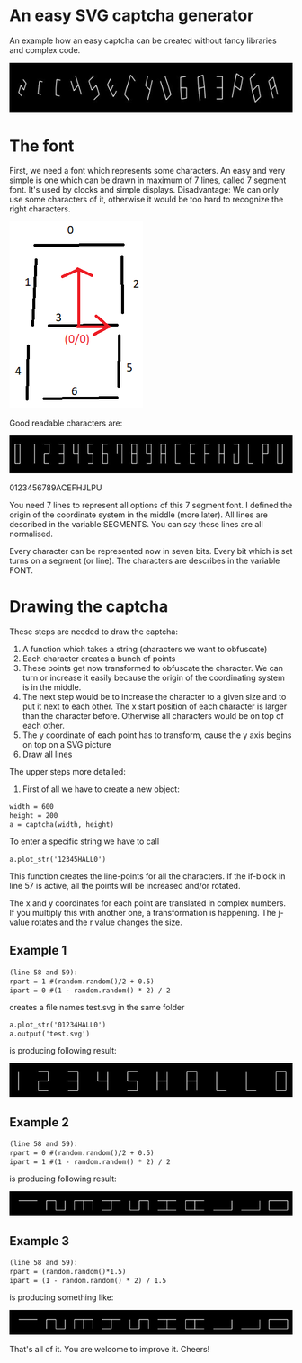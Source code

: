 # An easy SVG captcha generator
An example how an easy captcha can be created without fancy libraries and complex code.

![text](IMG/captcha_example_1.JPG)

# The font
First, we need a font which represents some characters. An easy and very simple is one which can be drawn in maximum of 7 lines, called 7 segment font. It's used by clocks and simple displays. Disadvantage: We can only use some characters of it, otherwise it would be too hard to recognize the right characters.  

![text](IMG/7_segment_font.png)

Good readable characters are:

![text](IMG/7_segment_chatacters.JPG)

0123456789ACEFHJLPU

You need 7 lines to represent all options of this 7 segment font. I defined the origin of the coordinate system in the middle (more later). All lines are described in the variable SEGMENTS. You can say these lines are all normalised.

Every character can be represented now in seven bits. Every bit which is set turns on a segment (or line). The characters are describes in the variable FONT.


# Drawing the captcha

These steps are needed to draw the captcha:

1. A function which takes a string (characters we want to obfuscate)
2. Each character creates a bunch of points
3. These points get now transformed to obfuscate the character. We can turn or increase it easily because the origin of the coordinating system is in the middle.
4. The next step would be to increase the character to a given size and to put it next to each other. The x start position of each character is larger than the character before. Otherwise all characters would be on top of each other.
6. The y coordinate of each point has to transform, cause the y axis begins on top on a SVG picture
7. Draw all lines 


The upper steps more detailed:

1. First of all we have to create a new object:

```
width = 600
height = 200
a = captcha(width, height)
```

To enter a specific string we have to call

`a.plot_str('12345HALL0')`

This function creates the line-points for all the characters. If the if-block in line 57 is active, all the points will be increased and/or rotated.

The x and y coordinates for each point are translated in complex numbers. If you multiply this with another one, a transformation is happening. The j-value rotates and the r value changes the size.

## Example 1
```
(line 58 and 59):
rpart = 1 #(random.random()/2 + 0.5)
ipart = 0 #(1 - random.random() * 2) / 2
```
creates a file names test.svg in the same folder
```
a.plot_str('01234HALL0')
a.output('test.svg')
```
is producing following result:

![text](IMG/bsp1.JPG)

## Example 2
```
(line 58 and 59):
rpart = 0 #(random.random()/2 + 0.5)
ipart = 1 #(1 - random.random() * 2) / 2
```
is producing following result:

![text](IMG/bsp2.JPG)

## Example 3
```
(line 58 and 59):
rpart = (random.random()*1.5)
ipart = (1 - random.random() * 2) / 1.5
```
is producing something like:

![text](IMG/bsp2.JPG)


That's all of it. You are welcome to improve it. Cheers!
